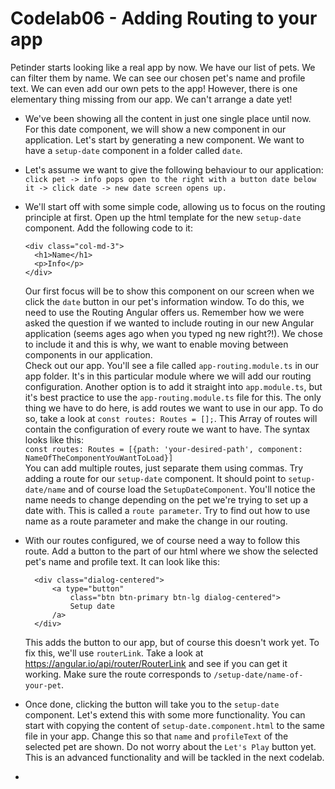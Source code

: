 # Codelab06 - Adding Routing to your app

Petinder starts looking like a real app by now. We have our list of pets. We can filter them by name. We can see our chosen pet's name and profile text. We can even
add our own pets to the app! However, there is one elementary thing missing from our app. We can't arrange a date yet!

- We've been showing all the content in just one single place until now. For this date component, we will show a new component in our application. Let's start by generating 
a new component. We want to have a ``setup-date`` component in a folder called ``date``.
  
  
- Let's assume we want to give the following behaviour to our application:  
    ``click pet -> info pops open to the right with a button date below it -> click date -> new date screen opens up.``
  
  
- We'll start off with some simple code, allowing us to focus on the routing principle at first. Open up the html template for the new ``setup-date`` component. Add the following code to it:
  ```
  <div class="col-md-3">
    <h1>Name</h1>
    <p>Info</p>
  </div>       
  ```

    Our first focus will be to show this component on our screen when we click the ``date`` button in our pet's information window. To do this, we need to use the Routing Angular offers us.
Remember how we were asked the question if we wanted to include routing in our new Angular application (seems ages ago when you typed ng new right?!). We chose to include it and this is why, we
  want to enable moving between components in our application.  
  Check out our app. You'll see a file called ``app-routing.module.ts`` in our app folder. It's in this particular module where we will add our routing configuration. Another option is to add it 
  straight into ``app.module.ts``, but it's best practice to use the ``app-routing.module.ts`` file for this. The only thing we have to do here, is add routes we want to use in our app. To do so,
  take a look at ``const routes: Routes = [];``. This Array of routes will contain the configuration of every route we want to have. The syntax looks like this:  
  ``const routes: Routes = [{path: 'your-desired-path', component: NameOfTheComponentYouWantToLoad}]``  
  You can add multiple routes, just separate them using commas. Try adding a route for our ``setup-date`` component. It should point to ``setup-date/name`` and of course load the ``SetupDateComponent``.
  You'll notice the name needs to change depending on the pet we're trying to set up a date with. This is called a ``route parameter``. Try to find out how to use name as a route parameter and make the change
  in our routing.
  
  
- With our routes configured, we of course need a way to follow this route. Add a button to the part of our html where we show the selected pet's name and profile text. It can look like this:
  ```
    <div class="dialog-centered">
        <a type="button"
            class="btn btn-primary btn-lg dialog-centered">
            Setup date
        /a>
    </div>
    ```
    This adds the button to our app, but of course this doesn't work yet. To fix this, we'll use ``routerLink``. Take a look at https://angular.io/api/router/RouterLink and see if you can get it working. Make sure 
the route corresponds to ``/setup-date/name-of-your-pet``.
  
- Once done, clicking the button will take you to the ``setup-date`` component. Let's extend this with some more functionality. You can start with copying the content of ``setup-date.component.html`` to the same file in your
app. Change this so that ``name`` and ``profileText`` of the selected pet are shown. Do not worry about the ``Let's Play`` button yet. This is an advanced functionality and will be tackled in the next codelab.
  
- 
    



